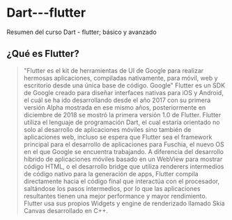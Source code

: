 # Dart---flutter
Resumen del curso Dart - flutter; básico y avanzado

## ¿Qué es Flutter?
> "Flutter es el kit de herramientas de UI de Google para realizar hermosas aplicaciones, compiladas nativamente, para móvil, web y escritorio desde una única base de código. Google"
Flutter es un SDK de Google creado para diseñar interfaces nativas para iOS y Android, el cuál se ha ido desarrollando desde el año 2017 con su primera versión Alpha mostrada en ese mismo años, posteriormente en diciembre de 2018 se mostró la primera versión 1.0 de Flutter.
Flutter utiliza el lenguaje de programación Dart, el cual estaría orientado no solo al desarrollo de aplicaciones móviles sino también de aplicaciones web, incluso se espera que Flutter sea el framework principal para el desarrollo de aplicaciones para Fuschia, el nuevo OS en el que Google se encuentra trabajando.
A diferencia del desarrollo híbrido de aplicaciones móviles basado en un WebView para mostrar código HTML, o el desarrollo bridge que utiliza renderers intermedios de código nativo para la generación de apps, Flutter compila directamente hacia el código final que interactúa con el procesador, saltándose los pasos intermedios, por lo que las aplicaciones resultantes tienen una mejor performance y mayor rendimiento. Flutter usa sus propios Widgets y engine de renderizado llamado Skia Canvas desarrollado en C++.